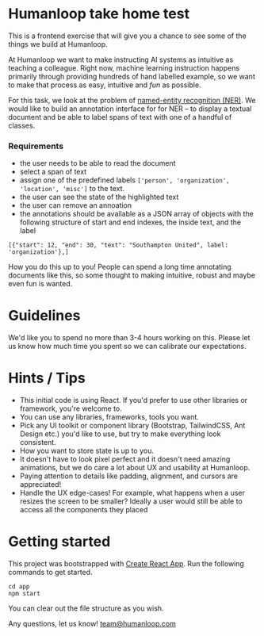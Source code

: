 # Humanloop take home test

This is a frontend exercise that will give you a chance to see some of the things we build at Humanloop.

At Humanloop we want to make instructing AI systems as intuitive as teaching a colleague. Right now, machine learning instruction happens primarily through providing hundreds of hand labelled example, so we want to make that process as easy, intuitive and _fun_ as possible.

For this task, we look at the problem of [named-entity recognition (NER)](https://en.wikipedia.org/wiki/Named-entity_recognition). We would like to build an annotation interface for for NER – to display a textual document and be able to label spans of text with one of a handful of classes.

### Requirements

- the user needs to be able to read the document
- select a span of text
- assign one of the predefined labels `['person', 'organization', 'location', 'misc']` to the text.
- the user can see the state of the highlighted text
- the user can remove an annoation
- the annotations should be available as a JSON array of objects with the following structure of start and end indexes, the inside text, and the label

```
[{"start": 12, "end": 30, "text": "Southampton United", label: 'organization'},]
```

How you do this up to you! People can spend a long time annotating documents like this, so some thought to making intuitive, robust and maybe even fun is wanted.

# Guidelines

We'd like you to spend no more than 3-4 hours working on this. Please let us know how much time you spent so we can calibrate our expectations.

# Hints / Tips

- This initial code is using React. If you'd prefer to use other libraries or framework, you're welcome to.
- You can use any libraries, frameworks, tools you want.
- Pick any UI toolkit or component library (Bootstrap, TailwindCSS, Ant Design etc.) you'd like to use, but try to make everything look consistent.
- How you want to store state is up to you.
- It doesn't have to look pixel perfect and it doesn't need amazing animations, but we do care a lot about UX and usability at Humanloop.
- Paying attention to details like padding, alignment, and cursors are appreciated!
- Handle the UX edge-cases! For example, what happens when a user resizes the screen to be smaller? Ideally a user would still be able to access all the components they placed

# Getting started

This project was bootstrapped with [Create React App](https://github.com/facebook/create-react-app).
Run the following commands to get started.

```
cd app
npm start
```

You can clear out the file structure as you wish.

Any questions, let us know! team@humanloop.com
